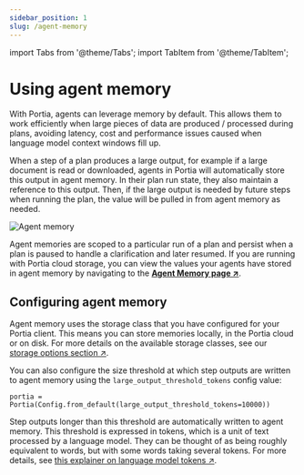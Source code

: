 ```yaml
---
sidebar_position: 1
slug: /agent-memory
---
```


import Tabs from '@theme/Tabs';
import TabItem from '@theme/TabItem';

# Using agent memory

With Portia, agents can leverage memory by default.
This allows them to work efficiently when large pieces of data are produced / processed during plans, avoiding latency, cost and performance issues caused when language model context windows fill up.

When a step of a plan produces a large output, for example if a large document is read or downloaded, agents in Portia will automatically store this output in agent memory.
In their plan run state, they also maintain a reference to this output.
Then, if the large output is needed by future steps when running the plan, the value will be pulled in from agent memory as needed.

![Agent memory](/img/agent_memory.png)

Agent memories are scoped to a particular run of a plan and persist when a plan is paused to handle a clarification and later resumed. If you are running with Portia cloud storage, you can view the values your agents have stored in agent memory by navigating to the <a href="https://app.portialabs.ai/dashboard/agent-memory" target="_blank">**Agent Memory page ↗**</a>.

## Configuring agent memory

Agent memory uses the storage class that you have configured for your Portia client.
This means you can store memories locally, in the Portia cloud or on disk.
For more details on the available storage classes, see our 
<a href="/manage-config#manage-storage-options" target="_blank">storage options section ↗</a>.

You can also configure the size threshold at which step outputs are written to agent memory using the `large_output_threshold_tokens` config value:
```
portia = Portia(Config.from_default(large_output_threshold_tokens=10000))
```

Step outputs longer than this threshold are automatically written to agent memory. 
This threshold is expressed in tokens, which is a unit of text processed by a language model. 
They can be thought of as being roughly equivalent to words, but with some words taking several tokens. 
For more details, see <a href="https://blogs.nvidia.com/blog/ai-tokens-explained/" target="_blank">this explainer on language model tokens ↗</a>.